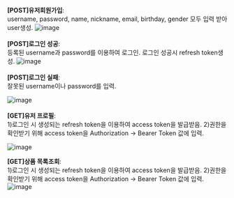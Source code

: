 **[POST]유저회원가입**:<br>
username, password, name, nickname, email, birthday, gender 모두 입력 받아 user생성.
![image](https://github.com/user-attachments/assets/757b1a3b-186e-43b2-9f00-1129d214cb13)
<br><br>
**[POST]로그인 성공**:<br>
등록된 username과 password를 이용하여 로그인.
로그인 성공시 refresh token생성.
![image](https://github.com/user-attachments/assets/d96ce65a-dba0-4ae4-acea-dfd246e12f45)
<br><br>
**[POST]로그인 실패**:<br>
잘못된 username이나 password를 입력.

![image](https://github.com/user-attachments/assets/99594775-395b-4f10-a2c9-e8d6d8c4bcc1)
<br><br>
**[GET]유저 프로필**:<br>
1)로그인 시 생성되는 refresh token을 이용하여 access token을 발급받음.
2)권한을 확인받기 위해 access token을 Authorization -> Bearer Token 값에 입력.

![image](https://github.com/user-attachments/assets/6e0ff5f1-2515-4f7b-a3a0-05732df9cf18)

**[GET]상품 목록조회**:<br>
1)로그인 시 생성되는 refresh token을 이용하여 access token을 발급받음.
2)권한을 확인받기 위해 access token을 Authorization -> Bearer Token 값에 입력.
![image](https://github.com/user-attachments/assets/72203643-b7f8-41ad-a04b-4eaecb64729d)
